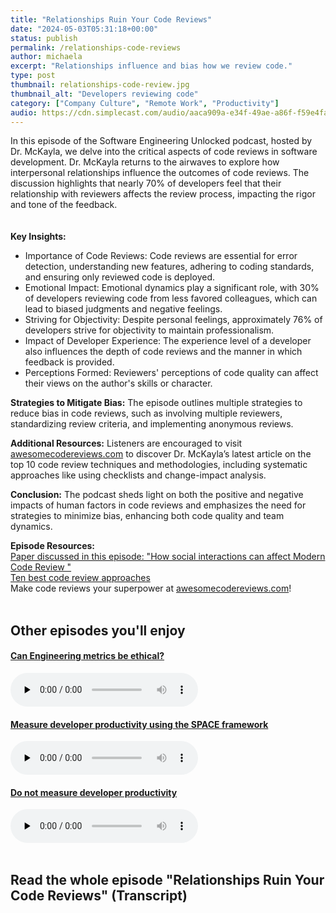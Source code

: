 ```yaml
---
title: "Relationships Ruin Your Code Reviews"
date: "2024-05-03T05:31:18+00:00"
status: publish
permalink: /relationships-code-reviews
author: michaela
excerpt: "Relationships influence and bias how we review code."
type: post
thumbnail: relationships-code-review.jpg
thumbnail_alt: "Developers reviewing code"
category: ["Company Culture", "Remote Work", "Productivity"]
audio: https://cdn.simplecast.com/audio/aaca909a-e34f-49ae-a86f-f59e4fa807f0/episodes/3fb24953-ec9c-418d-a6dc-099717716572/audio/1c9d471f-2a13-487e-9227-db31364f4984/default_tc.mp3
---
```


<div class="episode-about">
    In this episode of the Software Engineering Unlocked podcast, hosted by Dr. McKayla, we delve into the critical aspects of code reviews in software development. Dr. McKayla returns to the airwaves to explore how interpersonal relationships influence the outcomes of code reviews. The discussion highlights that nearly 70% of developers feel that their relationship with reviewers affects the review process, impacting the rigor and tone of the feedback. <br/>     <br/> 
<br/>
<b>Key Insights:</b>
    <ul>
        <li> Importance of Code Reviews: Code reviews are essential for error detection, understanding new features, adhering to coding standards, and ensuring only reviewed code is deployed.</li>
        <li> Emotional Impact: Emotional dynamics play a significant role, with 30% of developers reviewing code from less favored colleagues, which can lead to biased judgments and negative feelings.</li>
        <li> Striving for Objectivity: Despite personal feelings, approximately 76% of developers strive for objectivity to maintain professionalism.</li>
        <li> Impact of Developer Experience: The experience level of a developer also influences the depth of code reviews and the manner in which feedback is provided.</li>
        <li> Perceptions Formed: Reviewers' perceptions of code quality can affect their views on the author's skills or character.</li>
    </ul>
</div>

<p>
<b>Strategies to Mitigate Bias:</b>
The episode outlines multiple strategies to reduce bias in code reviews, such as involving multiple reviewers, standardizing review criteria, and implementing anonymous reviews.</p>
<p>
<b>Additional Resources:</b>
Listeners are encouraged to visit <a href="https://awesomecodereviews.com">awesomecodereviews.com</a> to discover Dr. McKayla’s latest article on the top 10 code review techniques and methodologies, including systematic approaches like using checklists and change-impact analysis.
</p>
<p>
<b>Conclusion:</b>
The podcast sheds light on both the positive and negative impacts of human factors in code reviews and emphasizes the need for strategies to minimize bias, enhancing both code quality and team dynamics.
</p>
<div class=" episode-links">
<b>Episode Resources:</b><br/>
    <a href="https://www.frontiersin.org/articles/10.3389/fcomp.2023.1178040/full">Paper discussed in this episode: "How social interactions can affect Modern Code Review
"</a><br/>
    <a href="https://www.awesomecodereviews.com/code-reading/code-review-techniques/">Ten best code review approaches</a><br/>
</div>

<div class="sponsorship">
Make code reviews your superpower at <a href="https://awesomecodereviews.com">awesomecodereviews.com</a>!
</div>
<br/>
<div>
  <h2>Other episodes you'll enjoy</h2>
<div class="row-md-6">
      <div class="row g-0 border rounded overflow-hidden flex-md-row mb-4 shadow-sm h-md-250 position-relative">
          <div class="col p-4 d-flex flex-column position-static">
            <a href="https://www.software-engineering-unlocked.com/engineering-metrics/"><h4 class="mb-0">Can Engineering metrics be ethical?</h3></a>
  <audio controls preload="none">
               <source src="https://cdn.simplecast.com/audio/aaca909a-e34f-49ae-a86f-f59e4fa807f0/episodes/14f69a24-bf6f-4e84-8dd8-f57c3f73c32b/audio/3bc44755-6fc4-41cd-84bd-bc6e2228c0aa/default_tc.mp3" />
              </audio>
          </div>
        </div>
      </div>
    <div class="row-md-6">
      <div class="row g-0 border rounded overflow-hidden flex-md-row mb-4 shadow-sm h-md-250 position-relative">
          <div class="col p-4 d-flex flex-column position-static">
                       <a href="https://software-engineering-unlocked.com/measure-developer-productivity-space/"><h4 class="mb-0">Measure developer productivity using the SPACE framework</h3></a>
  <audio controls preload="none">
                <source src="https://cdn.simplecast.com/audio/aaca909a-e34f-49ae-a86f-f59e4fa807f0/episodes/5f2f49ae-1df9-4c13-9a52-670548e10892/audio/f557f044-ac96-40a4-b6b4-f8f215a1a81b/default_tc.mp3" />
              </audio>
          </div>
        </div>
      </div>
	<div class="row-md-6">
      <div class="row g-0 border rounded overflow-hidden flex-md-row mb-4 shadow-sm h-md-250 position-relative">
          <div class="col p-4 d-flex flex-column position-static">
            <a href="https://www.software-engineering-unlocked.com/dont-measure-developer-productivity/"><h4 class="mb-0">Do not measure developer productivity</h3></a>
  <audio controls preload="none">
               <source src="https://cdn.simplecast.com/audio/aaca909a-e34f-49ae-a86f-f59e4fa807f0/episodes/7d3ff77b-c660-4fa7-8acd-820c40e993d8/audio/43e2756b-f8b8-403d-b6cc-44c927f9eaef/default_tc.mp3" />
              </audio>
          </div>
        </div>
      </div>
</div>
<br/>

## Read the whole episode "Relationships Ruin Your Code Reviews" (Transcript)
